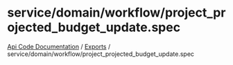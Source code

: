 # service/domain/workflow/project\_projected\_budget\_update.spec
 
[Api Code Documentation](../README.md) / [Exports](../modules.md) / service/domain/workflow/project\_projected\_budget\_update.spec
